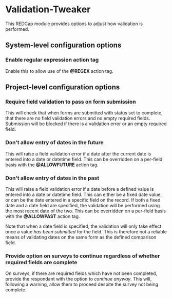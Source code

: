 # Validation-Tweaker

This REDCap module provides options to adjust how validation is performed.


## System-level configuration options

### Enable regular expression action tag
Enable this to allow use of the **@REGEX** action tag.


## Project-level configuration options

### Require field validation to pass on form submission
This will check that when forms are submitted with status set to complete, that there are no field
validation errors and no empty required fields. Submission will be blocked if there is a validation
error or an empty required field.

### Don't allow entry of dates in the future
This will raise a field validation error if a date after the current date is entered into a date or
datetime field. This can be overridden on a per-field basis with the **@ALLOWFUTURE** action tag.

### Don't allow entry of dates in the past
This will raise a field validation error if a date before a defined value is entered into a date or
datetime field. This can either be a fixed date value, or can be the date entered in a specific
field on the record. If both a fixed date and a date field are specified, the validation will be
performed using the most recent date of the two. This can be overridden on a per-field basis with
the **@ALLOWPAST** action tag.

Note that when a date field is specified, the validation will only take effect once a value *has
been submitted* for the field. This is therefore not a reliable means of validating dates on the
same form as the defined comparison field.

### Provide option on surveys to continue regardless of whether required fields are complete
On surveys, if there are required fields which have not been completed, provide the respondant with
the option to *continue anyway*. This will, following a warning, allow them to proceed despite the
survey not being complete.
